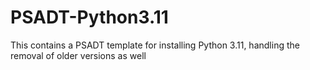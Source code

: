 # PSADT-Python3.11
This contains a PSADT template for installing Python 3.11, handling the removal of older versions as well
